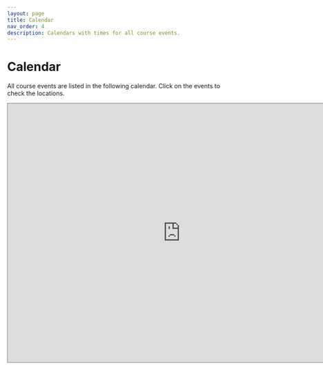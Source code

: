 ```yaml
---
layout: page
title: Calendar
nav_order: 4
description: Calendars with times for all course events.
---
```


# Calendar

All course events are listed in the following calendar. Click on the events to check the locations.

<iframe src="https://calendar.google.com/calendar/embed?height=600&wkst=1&bgcolor=%23ffffff&ctz=America%2FLos_Angeles&showTitle=0&showPrint=0&mode=WEEK&src=ZGF0YTEwMkBiZXJrZWxleS5lZHU&src=Y19kaWZpMzY0dmF1aXJ0MnNiMWRvdTFqYWozb0Bncm91cC5jYWxlbmRhci5nb29nbGUuY29t&src=Y19tc29wcmpjNmRzZWxlZGI4ZzBqNDd2azA0NEBncm91cC5jYWxlbmRhci5nb29nbGUuY29t&src=Y19vbjhpdnRzajhoNnFsaTQ5OHUxMDczOWxpZ0Bncm91cC5jYWxlbmRhci5nb29nbGUuY29t&src=Y19jMzgzY2YyMmQwNDk5NGYzNzZmODJlODQ3ZTk4NzMwMzRkOTRiZDUyYjY5ODhlYzkxYWM3ZGFhODFhODVlYjNiQGdyb3VwLmNhbGVuZGFyLmdvb2dsZS5jb20&src=Y182NTQ3ZWNhMDFiNGJhYTU0N2FhMTVjY2I3MjYwNGY2MGU3MWQ3M2E4ZDEzMGU4Y2FhZjRiNjQ4MTdlZTc1MjUzQGdyb3VwLmNhbGVuZGFyLmdvb2dsZS5jb20&src=Y182ZGJlOWNjN2Y1ZWZiZjhmODkzN2NmNDFlZjFmZGFhZmI3NmM5NmMwZWQ1NTZjNzY2ZGVhZmRkZDViODA1MzBhQGdyb3VwLmNhbGVuZGFyLmdvb2dsZS5jb20&color=%23039BE5&color=%23F09300&color=%237CB342&color=%23E4C441&color=%233F51B5&color=%23AD1457&color=%233F51B5" style="border:solid 1px #777" width="800" height="600" frameborder="0" scrolling="no"></iframe>